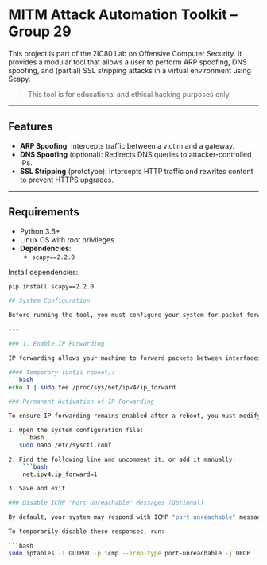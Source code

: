 # MITM Attack Automation Toolkit – Group 29

This project is part of the 2IC80 Lab on Offensive Computer Security. It provides a modular tool that allows a user to perform ARP spoofing, DNS spoofing, and (partial) SSL stripping attacks in a virtual environment using Scapy.

> This tool is for educational and ethical hacking purposes only.

---

## Features

- **ARP Spoofing**: Intercepts traffic between a victim and a gateway.
- **DNS Spoofing** (optional): Redirects DNS queries to attacker-controlled IPs.
- **SSL Stripping** (prototype): Intercepts HTTP traffic and rewrites content to prevent HTTPS upgrades.

---

## Requirements

- Python 3.6+
- Linux OS with root privileges
- **Dependencies**:
  - `scapy==2.2.0`
  
Install dependencies:
```bash
pip install scapy==2.2.0

## System Configuration

Before running the tool, you must configure your system for packet forwarding and proper network behavior. These settings are required for ARP spoofing, DNS spoofing, and SSL stripping to work correctly.

---

### 1. Enable IP Forwarding

IP forwarding allows your machine to forward packets between interfaces, which is essential for any man-in-the-middle (MITM) attack.

#### Temporary (until reboot):
```bash
echo 1 | sudo tee /proc/sys/net/ipv4/ip_forward

### Permanent Activation of IP Forwarding

To ensure IP forwarding remains enabled after a reboot, you must modify the system configuration:

1. Open the system configuration file:
   ```bash
   sudo nano /etc/sysctl.conf

2. Find the following line and uncomment it, or add it manually:
    ```bash
    net.ipv4.ip_forward=1

3. Save and exit

### Disable ICMP "Port Unreachable" Messages (Optional)

By default, your system may respond with ICMP "port unreachable" messages when it receives traffic on closed ports, which could interfere with packet interception during spoofing attacks.

To temporarily disable these responses, run:

```bash
sudo iptables -I OUTPUT -p icmp --icmp-type port-unreachable -j DROP
